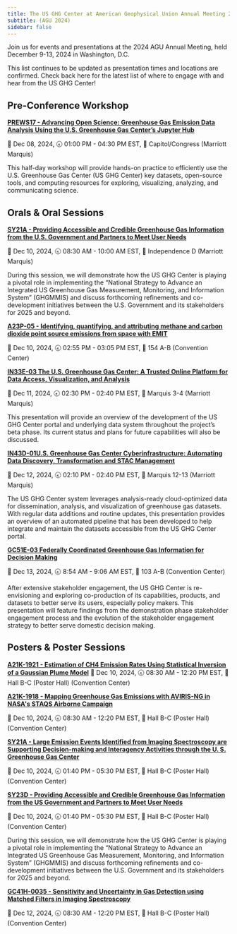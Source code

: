 ```yaml
---
title: The US GHG Center at American Geophysical Union Annual Meeting 2024
subtitle: (AGU 2024)
sidebar: false
---
```

Join us for events and presentations at the 2024 AGU Annual Meeting, held December 9-13, 2024 in Washington, D.C. 

This list continues to be updated as presentation times and locations are confirmed. Check back here for the latest list of where to engage with and hear from the US GHG Center!

## Pre-Conference Workshop

[**PREWS17 - Advancing Open Science: Greenhouse Gas Emission Data Analysis Using the U.S. Greenhouse Gas Center’s Jupyter Hub**](https://agu.confex.com/agu/agu24/meetingapp.cgi/Session/229081)

📅 Dec 08, 2024, 
🕣 01:00 PM - 04:30 PM EST, 
📍 Capitol/Congress (Marriott Marquis)

This half-day workshop will provide hands-on practice to efficiently use the U.S. Greenhouse Gas Center (US GHG Center) key datasets, open-source tools, and computing resources for exploring, visualizing, analyzing, and communicating science.

## Orals & Oral Sessions
[**SY21A - Providing Accessible and Credible Greenhouse Gas Information from the U.S. Government and Partners to Meet User Needs**](https://agu.confex.com/agu/agu24/meetingapp.cgi/Session/240449)

📅 Dec 10, 2024, 
🕣 08:30 AM - 10:00 AM EST, 
📍 Independence D (Marriott Marquis)

During this session, we will demonstrate how the US GHG Center is playing a pivotal role in implementing the “National Strategy to Advance an Integrated US Greenhouse Gas Measurement, Monitoring, and Information System” (GHGMMIS) and discuss forthcoming refinements and co-development initiatives between the U.S. Government and its stakeholders for 2025 and beyond.

[**A23P-05 - Identifying, quantifying, and attributing methane and carbon dioxide point source emissions from space with EMIT**](https://agu.confex.com/agu/agu24/meetingapp.cgi/Paper/1682479)

📅 Dec 10, 2024, 
🕣 02:55 PM - 03:05 PM EST, 
📍 154 A-B (Convention Center)

[**IN33E-03 The U.S. Greenhouse Gas Center: A Trusted Online Platform for Data Access, Visualization, and Analysis**](https://agu.confex.com/agu/agu24/meetingapp.cgi/Paper/1542963)

📅 Dec 11, 2024, 
🕣 02:30 PM - 02:40 PM EST, 
📍 Marquis 3-4 (Marriott Marquis)

This presentation will provide an overview of the development of the US GHG Center portal and underlying data system throughout the project’s beta phase. Its current status and plans for future capabilities will also be discussed.

[**IN43D-01U.S. Greenhouse Gas Center Cyberinfrastructure: Automating Data Discovery, Transformation and STAC Management**](https://agu.confex.com/agu/agu24/meetingapp.cgi/Paper/1566590)

📅 Dec 12, 2024, 
🕣 02:10 PM - 02:40 PM EST, 
📍 Marquis 12-13 (Marriott Marquis)

The US GHG Center system leverages analysis-ready cloud-optimized data for dissemination, analysis, and visualization of greenhouse gas datasets. With regular data additions and routine updates, this presentation provides an overview of an automated pipeline that has been developed to help integrate and maintain the datasets accessible from the US GHG Center portal. 

[**GC51E-03 Federally Coordinated Greenhouse Gas Information for Decision Making**](https://agu.confex.com/agu/agu24/meetingapp.cgi/Paper/1671288)

📅 Dec 13, 2024, 
🕣 8:54 AM - 9:06 AM EST, 
📍 103 A-B (Convention Center)

After extensive stakeholder engagement, the US GHG Center is re-envisioning and exploring co-production of its capabilities, products, and datasets to better serve its users, especially policy makers. This presentation will feature findings from the demonstration phase stakeholder engagement process and the evolution of the stakeholder engagement strategy to better serve domestic decision making.

## Posters & Poster Sessions
[**A21K-1921 - Estimation of CH4 Emission Rates Using Statistical Inversion of a Gaussian Plume Model**](https://agu.confex.com/agu/agu24/meetingapp.cgi/Paper/1682366)
📅 Dec 10, 2024, 
🕣 08:30 AM - 12:20 PM EST, 
📍 Hall B-C (Poster Hall) (Convention Center)

[**A21K-1918 - Mapping Greenhouse Gas Emissions with AVIRIS-NG in NASA's STAQS Airborne Campaign**](https://agu.confex.com/agu/agu24/meetingapp.cgi/Paper/1694060)

📅 Dec 10, 2024, 
🕣 08:30 AM - 12:20 PM EST, 
📍 Hall B-C (Poster Hall) (Convention Center)

[**SY21A - Large Emission Events Identified from Imaging Spectroscopy are Supporting Decision-making and Interagency Activities through the U. S. Greenhouse Gas Center**](https://agu.confex.com/agu/agu24/meetingapp.cgi/Paper/1652633)

📅 Dec 10, 2024, 
🕣 01:40 PM - 05:30 PM EST, 
📍  Hall B-C (Poster Hall) (Convention Center)

[**SY23D - Providing Accessible and Credible Greenhouse Gas Information from the US Government and Partners to Meet User Needs**](https://agu.confex.com/agu/agu24/meetingapp.cgi/Session/226835)

📅 Dec 10, 2024, 
🕣 01:40 PM - 05:30 PM EST, 
📍 Hall B-C (Poster Hall) (Convention Center)

During this session, we will demonstrate how the US GHG Center is playing a pivotal role in implementing the “National Strategy to Advance an Integrated US Greenhouse Gas Measurement, Monitoring, and Information System” (GHGMMIS) and discuss forthcoming refinements and co-development initiatives between the U.S. Government and its stakeholders for 2025 and beyond.

[**GC41H-0035 - Sensitivity and Uncertainty in Gas Detection using Matched Filters in Imaging Spectroscopy**](https://agu.confex.com/agu/agu24/meetingapp.cgi/Paper/1680662)

📅 Dec 12, 2024, 
🕣 08:30 AM - 12:20 PM EST, 
📍 Hall B-C (Poster Hall) (Convention Center)
